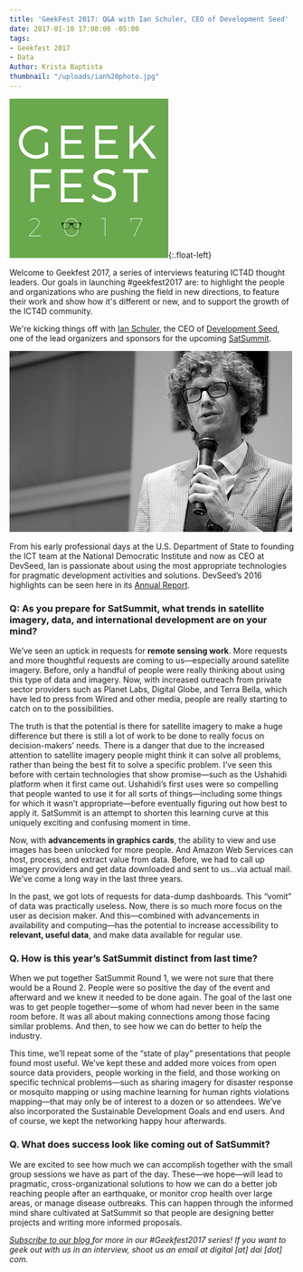 ```yaml
---
title: 'GeekFest 2017: Q&A with Ian Schuler, CEO of Development Seed'
date: 2017-01-10 17:08:00 -05:00
tags:
- Geekfest 2017
- Data
Author: Krista Baptista
thumbnail: "/uploads/ian%20photo.jpg"
---
```


![geek fest logo](/uploads/geek%20fest%20smallest.jpg){:.float-left}

Welcome to Geekfest 2017, a series of interviews featuring ICT4D thought leaders. Our goals in launching #geekfest2017 are: to highlight the people and organizations who are pushing the field in new directions, to feature their work and show how it's different or new, and to support the growth of the ICT4D community.

We're kicking things off with [Ian Schuler](https://developmentseed.org/team/ian-schuler/), the CEO of [Development Seed](https://www.developmentseed.org/), one of the lead organizers and sponsors for the upcoming [SatSummit](https://satsummit.io/).

<!--more-->

![ian photo.jpg](/uploads/ian%20photo.jpg)

From his early professional days at the U.S. Department of State to founding the ICT team at the National Democratic Institute and now as CEO at DevSeed, Ian is passionate about using the most appropriate technologies for pragmatic development activities and solutions. DevSeed’s 2016 highlights can be seen here in its [Annual Report](https://developmentseed.org/blog/2017/01/05/annual-report/).

### Q: As you prepare for SatSummit, what trends in satellite imagery, data, and international development are on your mind?

We’ve seen an uptick in requests for **remote sensing work**. More requests and more thoughtful requests are coming to us—especially around satellite imagery. Before, only a handful of people were really thinking about using this type of data and imagery. Now, with increased outreach from private sector providers such as Planet Labs, Digital Globe, and Terra Bella, which have led to press from Wired and other media, people are really starting to catch on to the possibilities.

The truth is that the potential is there for satellite imagery to make a huge difference but there is still a lot of work to be done to really focus on decision-makers’ needs. There is a danger that due to the increased attention to satellite imagery people might think it can solve all problems, rather than being the best fit to solve a specific problem. I’ve seen this before with certain technologies that show promise—such as the Ushahidi platform when it first came out. Ushahidi’s first uses were so compelling that people wanted to use it for all sorts of things—including some things for which it wasn’t appropriate—before eventually figuring out how best to apply it. SatSummit is an attempt to shorten this learning curve at this uniquely exciting and confusing moment in time.

Now, with **advancements in graphics cards**, the ability to view and use images has been unlocked for more people. And Amazon Web Services can host, process, and extract value from data. Before, we had to call up imagery providers and get data downloaded and sent to us…via actual mail. We’ve come a long way in the last three years.

In the past, we got lots of requests for data-dump dashboards. This “vomit” of data was practically useless. Now, there is so much more focus on the user as decision maker. And this—combined with advancements in availability and computing—has the potential to increase accessibility to **relevant, useful data**, and make data available for regular use.

### Q. How is this year’s SatSummit distinct from last time?

When we put together SatSummit Round 1, we were not sure that there would be a Round 2. People were so positive the day of the event and afterward and we knew it needed to be done again. The goal of the last one was to get people together—some of whom had never been in the same room before. It was all about making connections among those facing similar problems. And then, to see how we can do better to help the industry.

This time, we’ll repeat some of the “state of play” presentations that people found most useful. We’ve kept these and added more voices from open source data providers, people working in the field, and those working on specific technical problems—such as sharing imagery for disaster response or mosquito mapping or using machine learning for human rights violations mapping—that may only be of interest to a dozen or so attendees. We’ve also incorporated the Sustainable Development Goals and end users. And of course, we kept the networking happy hour afterwards.

### Q. What does success look like coming out of SatSummit?

We are excited to see how much we can accomplish together with the small group sessions we have as part of the day. These—we hope—will lead to pragmatic, cross-organizational solutions to how we can do a better job reaching people after an earthquake, or monitor crop health over large areas, or manage disease outbreaks. This can happen through the informed mind share cultivated at SatSummit so that people are designing better projects and writing more informed proposals.

*[Subscribe to our blog ](https://confirmsubscription.com/h/r/066AFBA15492935C)for more in our #Geekfest2017 series! If you want to geek out with us in an interview, shoot us an email at digital \[at\] dai \[dot\] com.*